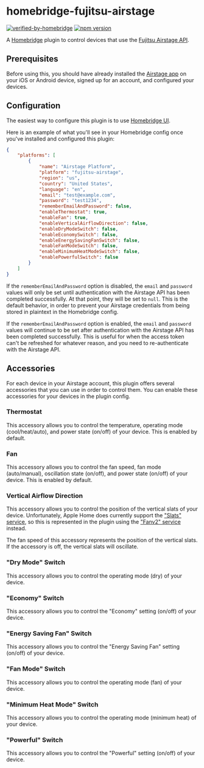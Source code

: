 # homebridge-fujitsu-airstage

[![verified-by-homebridge](https://badgen.net/badge/homebridge/verified/purple)](https://github.com/homebridge/homebridge/wiki/Verified-Plugins)
[![npm version](https://img.shields.io/npm/v/homebridge-fujitsu-airstage?style=flat-square)](https://www.npmjs.com/package/homebridge-fujitsu-airstage)

A [Homebridge](https://github.com/homebridge/homebridge) plugin to control
devices that use the
[Fujitsu Airstage API](https://www.fujitsugeneral.com/us/airstage-mobile/index.html).

## Prerequisites

Before using this, you should have already installed the
[Airstage app](https://www.fujitsugeneral.com/us/airstage-mobile/setup.html) on
your iOS or Android device, signed up for an account, and configured your devices.

## Configuration

The easiest way to configure this plugin is to use
[Homebridge UI](https://github.com/homebridge/homebridge-config-ui-x).

Here is an example of what you'll see in your Homebridge config once you've
installed and configured this plugin:

```json
{
    "platforms": [
        {
            "name": "Airstage Platform",
            "platform": "fujitsu-airstage",
            "region": "us",
            "country": "United States",
            "language": "en",
            "email": "test@example.com",
            "password": "test1234",
            "rememberEmailAndPassword": false,
            "enableThermostat": true,
            "enableFan": true,
            "enableVerticalAirflowDirection": false,
            "enableDryModeSwitch": false,
            "enableEconomySwitch": false,
            "enableEnergySavingFanSwitch": false,
            "enableFanModeSwitch": false,
            "enableMinimumHeatModeSwitch": false,
            "enablePowerfulSwitch": false
        }
    ]
}
```

If the `rememberEmailAndPassword` option is disabled, the `email` and `password`
values will only be set until authentication with the Airstage API has been
completed successfully. At that point, they will be set to `null`. This is the
default behavior, in order to prevent your Airstage credentials from being
stored in plaintext in the Homebridge config.

If the `rememberEmailAndPassword` option is enabled, the `email` and `password`
values will continue to be set after authentication with the Airstage API has
been completed successfully. This is useful for when the access token can't be
refreshed for whatever reason, and you need to re-authenticate with the
Airstage API.

## Accessories

For each device in your Airstage account, this plugin offers several
accessories that you can use in order to control them. You can enable these
accessories for your devices in the plugin config.

### Thermostat

This accessory allows you to control the temperature, operating
mode (cool/heat/auto), and power state (on/off) of your device.
This is enabled by default.

### Fan

This accessory allows you to control the fan speed, fan mode (auto/manual),
oscillation state (on/off), and power state (on/off) of your device.
This is enabled by default.

### Vertical Airflow Direction

This accessory allows you to control the position of the vertical slats of
your device. Unfortunately, Apple Home does currently support the
["Slats" service](https://developers.homebridge.io/#/service/Slats), so this is
represented in the plugin using the
["Fanv2" service](https://developers.homebridge.io/#/service/Fanv2) instead.

The fan speed of this accessory represents the position of the vertical slats.
If the accessory is off, the vertical slats will oscillate.

### "Dry Mode" Switch

This accessory allows you to control the operating mode (dry) of your device.

### "Economy" Switch

This accessory allows you to control the "Economy" setting (on/off) of your device.

### "Energy Saving Fan" Switch

This accessory allows you to control the "Energy Saving Fan" setting (on/off)
of your device.

### "Fan Mode" Switch

This accessory allows you to control the operating mode (fan) of your device.

### "Minimum Heat Mode" Switch

This accessory allows you to control the operating mode (minimum heat) of your
device.

### "Powerful" Switch

This accessory allows you to control the "Powerful" setting (on/off) of your
device.
